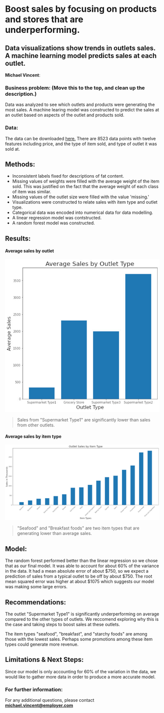 # Boost sales by focusing on products and stores that are underperforming.
## Data visualizations show trends in outlets sales. A machine learning model predicts sales at each outlet.

**Michael Vincent**: 

### Business problem: (Move this to the top, and clean up the description.)

Data was analyzed to see which outlets and products were generating the most sales. A machine learing model was constructed to predict the sales at an outlet based on aspects of the outlet and products sold.


### Data:
The data can be downloaded [here.](https://docs.google.com/spreadsheets/d/e/2PACX-1vRNQ2yuuZKv8cbgh4i4BHnxryjbO8BUviZeIPvva0lIUS23NLolb67KroUgKUOLljhQwxTJZSZrhnyY/pub?output=csv)
There are 8523 data points with twelve features including price, and the type of item sold, and type of outlet it was sold at.

## Methods:
- Inconsistent labels fixed for descriptions of fat content.
- Missing values of weights were filled with the average weight of the item sold. This was justified on the fact that the average weight of each class of item was similar.
- Missing values of the outlet size were filled with the value 'missing.' 
- Visualizations were constructed to relate sales with item type and outlet type.
- Categorical data was encoded into numerical data for data modelling.
- A linear regression model was contstructed.
- A random forest model was constructed.

## Results:

#### Average sales by outlet
![](sales_by_outlet.jpg)

> Sales from "Supermarket Type1" are significantly lower than sales from other outlets.

#### Average sales by item type
![](sales_by_item_type.jpg)

> "Seafood" and "Breakfast foods" are two item types that are generating lower than average sales.

## Model:

The random forest performed better than the linear regression so we chose that as our final model. It was able to account for about 60% of the variance in the data. It had a mean absolute error of about $750, so we expect a prediction of sales from a typical outlet to be off by about $750. The root mean squared error was higher at about $1075 which suggests our model was making some large errors.

## Recommendations:

The outlet "Supermarket Type1" is significantly underperforming on average compared to the other types of outlets. We reccomend exploring why this is the case and taking steps to boost sales at these outlets.

The item types "seafood", "breakfast", and "starchy foods" are among those with the lowest sales. Perhaps some promotions among these item types could generate more revenue.


## Limitations & Next Steps:

Since our model is only accounting for 60% of the variation in the data, we would like to gather more data in order to produce a more accurate model. 


### For further information:


For any additional questions, please contact **michael.vincent@employer.com**

